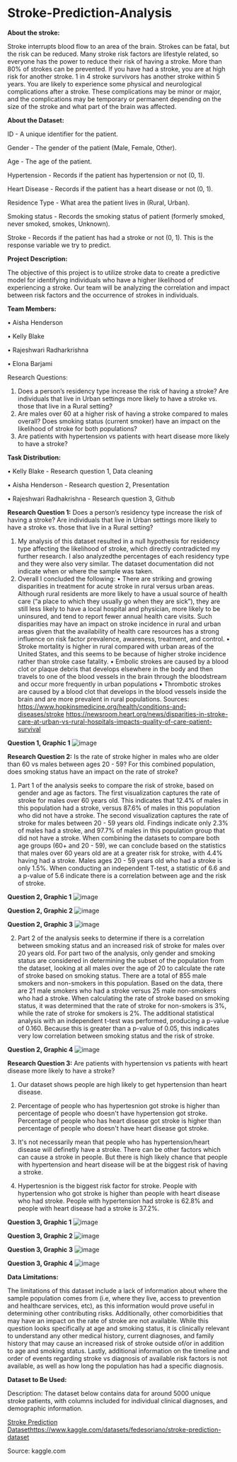 # Stroke-Prediction-Analysis

**About the stroke:**

Stroke interrupts blood flow to an area of the brain. Strokes can be fatal, but the risk can be reduced. Many stroke risk factors are lifestyle related, so everyone has the power to reduce their risk of having a stroke. More than 80% of strokes can be prevented. If you have had a stroke, you are at high risk for another stroke. 1 in 4 stroke survivors has another stroke within 5 years. You are likely to experience some physical and neurological complications after a stroke. These complications may be minor or major, and the complications may be temporary or permanent depending on the size of the stroke and what part of the brain was affected.

**About the Dataset:**

ID - A unique identifier for the patient.

Gender - The gender of the patient (Male, Female, Other).

Age - The age of the patient.

Hypertension - Records if the patient has hypertension or not (0, 1).

Heart Disease - Records if the patient has a heart disease or not (0, 1).

Residence Type - What area the patient lives in (Rural, Urban).

Smoking status - Records the smoking status of patient (formerly smoked, never smoked, smokes, Unknown).

Stroke - Records if the patient has had a stroke or not (0, 1). This is the response variable we try to predict.

**Project Description:**

The objective of this project is to utilize stroke data to create a predictive model for identifying individuals who have a higher likelihood of experiencing a stroke. Our team will be analyzing the correlation and impact between risk factors and the occurrence of strokes in individuals. 

**Team Members:**

•	Aisha Henderson

•	Kelly Blake 

•	Rajeshwari Radharkrishna

•	Elona Barjami 


Research Questions:
1.	Does a person’s residency type increase the risk of having a stroke? Are individuals that live in Urban settings more likely to have a stroke vs. those that live in a Rural setting?
2.	Are males over 60 at a higher risk of having a stroke compared to males overall? Does smoking status (current smoker) have an impact on the likelihood of stroke for both populations?
3.	Are patients with hypertension vs patients with heart disease more likely to have a stroke?

**Task Distribution:**

• Kelly Blake - Research question 1, Data cleaning

• Aisha Henderson - Research question 2, Presentation

• Rajeshwari Radhakrishna - Research question 3, Github


**Research Question 1:** Does a person’s residency type increase the risk of having a stroke? Are individuals that live in Urban settings more likely to have a stroke vs. those that live in a Rural setting?
1. My analysis of this dataset resulted in a null hypothesis for residency type affecting the likelihood of stroke, which directly contradicted my further research. I also analyzedthe percentages of each residency type and they were also very similar. The dataset documentation did not indicate when or where the sample was taken.
2. Overall I concluded the following: • There are striking and growing disparities in treatment for acute stroke in rural versus urban areas. Although rural residents are more likely to have a usual source of health care (“a place to which they usually go when they are sick”), they are still less likely to have a local hospital and physician, more likely to be uninsured, and tend to report fewer annual health care visits. Such disparities may have an impact on stroke incidence in rural and urban areas given that the availability of health care resources has a strong influence on risk factor prevalence, awareness, treatment, and control. • Stroke mortality is higher in rural compared with urban areas of the United States, and this seems to be because of higher stroke incidence rather than stroke case fatality. • Embolic strokes are caused by a blood clot or plaque debris that develops elsewhere in the body and then travels to one of the blood vessels in the brain through the bloodstream and occur more frequently in urban populations • Thrombotic strokes are caused by a blood clot that develops in the blood vessels inside the brain and are more prevalent in rural populations. Sources: https://www.hopkinsmedicine.org/health/conditions-and-diseases/stroke https://newsroom.heart.org/news/disparities-in-stroke-care-at-urban-vs-rural-hospitals-impacts-quality-of-care-patient-survival

**Question 1, Graphic 1**
![image](https://github.com/Rajeshwariradhakrishna/Stroke-Prediction-Analysis/assets/131278014/7e944b67-01bd-4f0e-a525-3a62deacc2bc)


**Research Question 2:** Is the rate of stroke higher in males who are older than 60 vs males between ages 20 - 59? For this combined population, does smoking status have an impact on the rate of stroke?

1. Part 1 of the analysis seeks to compare the risk of stroke, based on gender and age as factors.
The first visualization captures the rate of stroke for males over 60 years old. This indicates that 12.4% of males in this population had a stroke, versus 87.6% of males in this population who did not have a stroke.
The second visualization captures the rate of stroke for males between 20 - 59 years old. Findings indicate only 2.3% of males had a stroke, and 97.7% of males in this population group that did not have a stroke.
When combining the datasets to compare both age groups (60+ and 20 - 59), we can conclude based on the statistics that males over 60 years old are at a greater risk for stroke, with 4.4% having had a stroke. Males ages 20 - 59 years old who had a stroke is only 1.5%. When conducting an independent T-test, a statistic of 6.6 and a p-value of 5.6 indicate there is a correlation between age and the risk of stroke.

**Question 2, Graphic 1**
![image](https://github.com/Rajeshwariradhakrishna/Stroke-Prediction-Analysis/assets/131278014/cf1ddca7-5131-495f-9e7c-547bef6847c7)


**Question 2, Graphic 2**
![image](https://github.com/Rajeshwariradhakrishna/Stroke-Prediction-Analysis/assets/131278014/3330d805-96d3-4601-b743-99033f510987)

**Question 2, Graphic 3**
![image](https://github.com/Rajeshwariradhakrishna/Stroke-Prediction-Analysis/assets/131278014/e8c3f4a0-57ba-4cea-8be9-74688aba608f)


2. Part 2 of the analysis seeks to determine if there is a correlation between smoking status and an increased risk of stroke for males over 20 years old.
For part two of the analysis, only gender and smoking status are considered in determining the subset of the population from the dataset, looking at all males over the age of 20 to calculate the rate of stroke based on smoking status. There are a total of 855 male smokers and non-smokers in this population. Based on the data, there are 21 male smokers who had a stroke versus 25 male non-smokers who had a stroke.
When calculating the rate of stroke based on smoking status, it was determined that the rate of stroke for non-smokers is 3%, while the rate of stroke for smokers is 2%. The additional statistical analysis with an independent t-test was performed, producing a p-value of 0.160. Because this is greater than a p-value of 0.05, this indicates very low correlation between smoking status and the risk of stroke.

**Question 2, Graphic 4**
![image](https://github.com/Rajeshwariradhakrishna/Stroke-Prediction-Analysis/assets/131278014/1872780a-d167-46eb-8372-ce8eba5918b9)


**Research Question 3:** Are patients with hypertension vs patients with heart disease more likely to have a stroke?

1. Our dataset shows people are high likely to get hypertension than heart disease. 

2. Percentage of people who has hypertesnion got stroke is higher than percentage of people who doesn't have hypertension got stroke. Percentage of people who has heart disease got stroke is higher than percentage of people who doesn't have heart disease got stroke.

3. It's not necessarily mean that people who has hypertension/heart disease will definetly have a stroke. There can be other factors which can cause a stroke in people. But there is high likely chance that people with hypertension and heart disease will be at the biggest risk of having a stroke.

4. Hypertesnion is the biggest risk factor for stroke. People with hypertension who got stroke is higher than people with heart disease who had stroke. People with hypertension had stroke is 62.8% and people with heart disease had a stroke is 37.2%.

**Question 3, Graphic 1**
![image](https://github.com/Rajeshwariradhakrishna/Stroke-Prediction-Analysis/assets/131278014/950f14a9-77e7-4280-8ece-8654bceedd8e)

**Question 3, Graphic 2**
![image](https://github.com/Rajeshwariradhakrishna/Stroke-Prediction-Analysis/assets/131278014/9fee54c1-786b-4a7b-9fb9-bdfc3741d18d)

**Question 3, Graphic 3**
![image](https://github.com/Rajeshwariradhakrishna/Stroke-Prediction-Analysis/assets/131278014/3da4e02a-9d07-475c-88af-75d586a59b4a)

**Question 3, Graphic 4**
![image](https://github.com/Rajeshwariradhakrishna/Stroke-Prediction-Analysis/assets/131278014/4e2e29a8-15a5-46f4-b538-932b8de67d79)


**Data Limitations:**

The limitations of this dataset include a lack of information about where the sample population comes from (i.e, where they live, access to prevention and healthcare services, etc), as this information would prove useful in determining other contributing risks.
Additionally, other comorbidities that may have an impact on the rate of stroke are not available. While this question looks specifically at age and smoking status, it is clinically relevant to understand any other medical history, current diagnoses, and family history that may cause an increased risk of stroke outside of/or in addition to age and smoking status.
Lastly, additional information on the timeline and order of events regarding stroke vs diagnosis of available risk factors is not available, as well as how long the population has had a specific diagnosis.

**Dataset to Be Used:**

Description: The dataset below contains data for around 5000 unique stroke patients, with columns included for individual clinical diagnoses, and demographic information. 

[Stroke Prediction Dataset](https://www.kaggle.com/datasets/fedesoriano/stroke-prediction-dataset)https://www.kaggle.com/datasets/fedesoriano/stroke-prediction-dataset

Source: kaggle.com 
